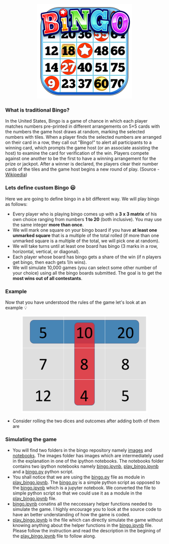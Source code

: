 <p align="center"><img src ="images/traditional-bingo.png" /></p>

### What is traditional Bingo?
In the United States, Bingo is a game of chance in which each player matches numbers pre-printed in different arrangements on 5×5 cards with the numbers the game host draws at random, marking the selected numbers with tiles. When a player finds the selected numbers are arranged on their card in a row, they call out "Bingo!" to alert all participants to a winning card, which prompts the game host (or an associate assisting the host) to examine the card for verification of the win. Players compete against one another to be the first to have a winning arrangement for the prize or jackpot. After a winner is declared, the players clear their number cards of the tiles and the game host begins a new round of play. (Source - [Wikipedia](https://en.wikipedia.org/wiki/Bingo_(U.S.)))

### Lets define custom Bingo :smiley:
Here we are going to define bingo in a bit different way. We will play bingo as follows:
- Every player who is playing bingo comes up with a **3 x 3 matrix** of his own choice ranging from numbers **1 to 20** (both inclusive). You may use the same integer **more than once**.
- We will mark one square on your bingo board if you have **at least one unmarked square** that is a multiple of the total rolled (if more than one unmarked square is a multiple of the total, we will pick one at random).
- We will take turns until at least one board has bingo (3 marks in a row, horizontal, vertical, or diagonal).
- Each player whose board has bingo gets a share of the win (if n players get bingo, then each gets 1/n wins).
- We will simulate 10,000 games (you can select some other number of your choice) using all the bingo boards submitted. The goal is to get the **most wins out of all contestants**.

### Example
Now that you have understood the rules of the game let's look at an example :bulb:
<p align="center"><img src ="images/custom_bingo.png" width = "400"/></p>

- Consider rolling the two dices and outcomes after adding both of them are 

### Simulating the game
- You will find two folders in the bingo repository namely [images](images) and [notebooks](notebooks). The images folder has images which are intermediately used in the explanation in one of the ipython notebooks. The notebooks folder contains two ipython notebooks namely [bingo.ipynb](notebooks/bingo.ipynb), [play_bingo.ipynb](notebooks/play_bingo.ipynb) and a [bingo.py](notebooks/bingo.py) python script.
- You shall notice that we are using the [bingo.py](notebooks/bingo.py) file as module in [play_bingo.ipynb](notebooks/play_bingo.ipynb). The [bingo.py](notebooks/bingo.py) is a simple python script as opposed to the [bingo.ipynb](notebooks/bingo.ipynb) which is a jupyter notebook. We converted the file to simple python script so that we could use it as a module in the [play_bingo.ipynb](notebooks/play_bingo.ipynb) file.
- [bingo.ipynb](notebooks/bingo.ipynb) conatins all the neccessary helper functions needed to simulate the game. I highly encourage you to look at the source code to have an better understanding of how the game is coded.
- [play_bingo.ipynb](notebooks/play_bingo.ipynb) is the file which can directly simulate the game without knowing anything about the helper functions in the [bingo.ipynb](notebooks/bingo.ipynb) file. Please follow the instruction and read the description in the begining of the [play_bingo.ipynb](notebooks/play_bingo.ipynb) file to follow along.

    													
													
																								
													
													
